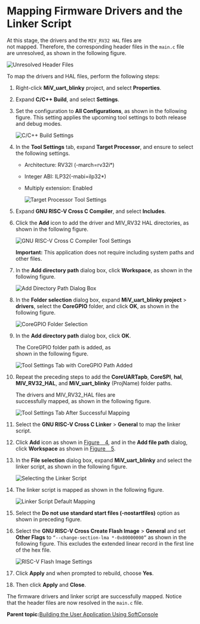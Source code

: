 # Mapping Firmware Drivers and the Linker Script

At this stage, the drivers and the `MIV_RV32 HAL` files are<br /> not mapped. Therefore, the corresponding header files in the `main.c` file<br /> are unresolved, as shown in the following figure.

![](GUID-A69F9B79-19E7-4037-BD87-29108DEB67A4-low.png "Unresolved Header Files")

To map the drivers and HAL files, perform the following steps:

1.  Right-click **MiV\_uart\_blinky** project, and select **Properties**.
2.  Expand **C/C++ Build**, and select **Settings**.
3.  Set the configuration to **All Configurations**, as shown in the following figure. This setting applies the upcoming tool settings to both release and debug modes.

    ![](GUID-5891ACE6-85E6-435C-A8BF-A539E521F370-low.png "C/C++ Build Settings")

4.  In the **Tool Settings** tab, expand **Target Processor**, and ensure to select the following settings.
    -   Architecture: RV32I \(-march=rv32i\*\)
    -   Integer ABI: ILP32\(-mabi=ilp32\*\)
    -   Multiply extension: Enabled

        ![](GUID-BC981CBA-8610-4104-B1FB-A4A352512D3E-low.png "Target Processor Tool Settings")

5.  Expand **GNU RISC-V Cross C Compiler**, and select **Includes**.
6.  Click the **Add** icon to add the driver and MIV\_RV32 HAL directories, as shown in the following figure.

    ![](GUID-81363DE5-0A3E-4549-86A6-6BA8D2594E2C-low.png "GNU RISC-V Cross C Compiler Tool Settings")

    **Important:** This application does not require including system paths and other files.

7.  In the **Add directory path** dialog box, click **Workspace**, as shown in the following figure.

    ![](GUID-9C236849-6913-4C8C-AD1C-93AFA78039A0-low.png "Add Directory Path Dialog Box")

8.  In the **Folder selection** dialog box, expand **MiV\_uart\_blinky project** &gt; **drivers**, select the **CoreGPIO** folder, and click **OK**, as shown in the following figure.

    ![](GUID-DFEF4D47-29EB-4656-8AE4-82B37A9EDDD6-low.png "CoreGPIO Folder Selection")

9.  In the **Add directory path** dialog box, click **OK**.

    The CoreGPIO folder path is added, as<br /> shown in the following figure.

    ![](GUID-3C4BE567-BDEF-4159-8B9C-8EA1FEBDEF6B-low.png "Tool Settings Tab with CoreGPIO Path Added")

10. Repeat the preceding steps to add the **CoreUARTapb**, **CoreSPI**, **hal**, **MIV\_RV32\_HAL**, and **MiV\_uart\_blinky** \(ProjName\) folder paths.

    The drivers and MIV\_RV32\_HAL files are<br /> successfully mapped, as shown in the following figure.

    ![](GUID-3E1C4619-B4C1-461D-AE33-BB1AF0509D4F-low.png "Tool Settings Tab After Successful Mapping")

11. Select the **GNU RISC-V Cross C Linker** &gt; **General** to map the linker script.
12. Click **Add** icon as shown in [Figure   4](#FIG_MZY_VFV_PXB), and in the **Add file path** dialog, click **Workspace** as shown in [Figure   5](#FIG_BHW_1GV_PXB).
13. In the **File selection** dialog box, expand **MiV\_uart\_blinky** and select the linker script, as shown in the following figure.

    ![](GUID-C1E581F9-B6C7-461F-88C1-355BBC7ABD62-low.png "Selecting the Linker Script")

14. The linker script is mapped as shown in the following figure.

    ![](GUID-7C09C89C-AD3A-4A05-8B42-1E80D30803E1-low.png "Linker Script Default Mapping")

15. Select the **Do not use standard start files \(-nostartfiles\)** option as shown in preceding figure.
16. Select the **GNU RISC-V Cross Create Flash Image** &gt; **General** and set **Other Flags** to `“--change-section-lma *-0x80000000”` as shown in the following figure. This excludes the extended linear record in the first line of the hex file.

    ![](GUID-FEAD6573-388D-48DC-81ED-0C77C65E2894-low.jpg "RISC-V Flash Image Settings")

17. Click **Apply** and when prompted to rebuild, choose **Yes**.
18. Then click **Apply** and **Close**.

The firmware drivers and linker script are successfully mapped. Notice<br /> that the header files are now resolved in the `main.c` file.

**Parent topic:**[Building the User Application Using SoftConsole](GUID-C680D538-D263-4D33-B37A-DB0AD0011184.md)

